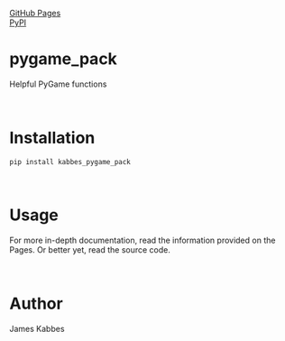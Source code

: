 [GitHub Pages](https://jameskabbes.github.io/pygame_pack)<br>
[PyPI](https://pypi.org/project/kabbes-pygame-pack)

# pygame_pack
Helpful PyGame functions

<br> 

# Installation
`pip install kabbes_pygame_pack`

<br>

# Usage
For more in-depth documentation, read the information provided on the Pages. Or better yet, read the source code.

<br>

# Author
James Kabbes

